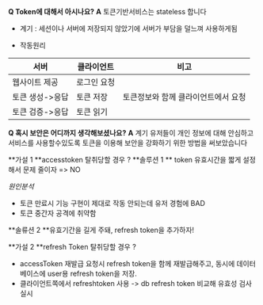 **Q Token에 대해서 아시나요?**
**A**
토큰기반서비스는 stateless 합니다

- 계기 : 세션이나 서버에 저장되지 않았기에 서버가 부담을 덜느껴 사용하게됨

- 작동원리

| 서버            | 클라이언트  | 비고                                |
| --------------- | ----------- | ----------------------------------- |
| 웹사이트 제공   | 로그인 요청 |                                     |
| 토큰 생성->응답 | 토큰 저장   | 토큰정보와 함께 클라이언트에서 요청 |
| 토큰 검증->응답 | 토큰 읽기   |                                     |

**Q 혹시 보안은 어디까지 생각해보셨나요?**
**A**
계기 유저들이 개인 정보에 대해 안심하고 서비스를 사용할수있도록
토큰을 이용해 보안을 강화하기 위한 방법을 써보았습니다

**가설 1 **accesstoken 탈취당할 경우 ?
**솔루션 1 ** token 유효시간을 짧게 설정해서 문제 줄이자 => NO <br/>

_원인분석_

- 토큰 만료시 기능 구현이 제대로 작동 안되는데 유저 경험에 BAD
- 토큰 중간자 공격에 취약함

**솔류션 2 **유효기간을 길게 주돼, refresh token을 추가하자!

**가설 2 **refresh Token 탈취당할 경우 ?

- accessToken 재발급 요청시 refresh token을 함께 재발급해주고, 동시에 데이터베이스에 user용 refresh token을 저장.
- 클라이언트쪽에서 refreshtoken 사용 -> db refresh token 비교해 유효성 검사 실시
